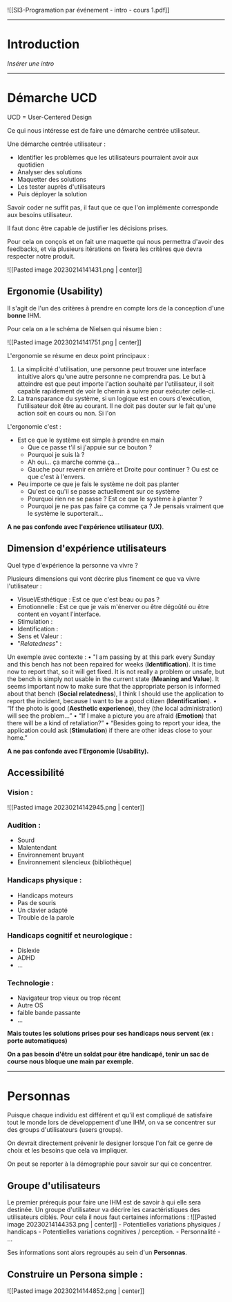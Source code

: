 
![[SI3-Programation par événement - intro - cours 1.pdf]]

---
# Introduction

*Insérer une intro*

---

# Démarche UCD

UCD = User-Centered Design

Ce qui nous intéresse est de faire une démarche centrée utilisateur.

Une démarche centrée utilisateur :
- Identifier les problèmes que les utilisateurs pourraient avoir aux quotidien
- Analyser des solutions
- Maquetter des solutions
- Les tester auprès d'utilisateurs
- Puis déployer la solution

Savoir coder ne suffit pas, il faut que ce que l'on implémente corresponde aux besoins utilisateur.

Il faut donc être capable de justifier les décisions prises.

Pour cela on conçois et on fait une maquette qui nous permettra d'avoir des feedbacks, et via plusieurs itérations on fixera les critères que devra respecter notre produit.


![[Pasted image 20230214141431.png | center]]

## Ergonomie (Usability)

Il s'agit de l'un des critères à prendre en compte lors de la conception d'une **bonne** IHM.

Pour cela on a le schéma de Nielsen qui résume bien :

![[Pasted image 20230214141751.png | center]]

L'ergonomie se résume en deux point principaux :
1. La simplicité d'utilisation, une personne peut trouver une interface intuitive alors qu'une autre personne ne comprendra pas. Le but à atteindre est que peut importe l'action souhaité par l'utilisateur, il soit capable rapidement de voir le chemin à suivre pour exécuter celle-ci.
2. La transparance du système, si un logique est en cours d'exécution, l'utilisateur doit être au courant. Il ne doit pas douter sur le fait qu'une action soit en cours ou non. Si l'on 

L'ergonomie c'est :
- Est ce que le système est simple à prendre en main
	- Que ce passe t'il si j'appuie sur ce bouton ?
	- Pourquoi je suis là ?
	- Ah oui... ça marche comme ça...
	- Gauche pour revenir en arrière et Droite pour continuer ? Ou est ce que c'est à l'envers.
- Peu importe ce que je fais le système ne doit pas planter
	- Qu'est ce qu'il se passe actuellement sur ce système
	- Pourquoi rien ne se passe ? Est ce que le système à planter ?
	- Pourquoi je ne pas pas faire ça comme ça ? Je pensais vraiment que le système le suporterait...

**A ne pas confonde avec l'expérience utilisateur (UX)**.

## Dimension d'expérience utilisateurs

Quel type d'expérience la personne va vivre ?

Plusieurs dimensions qui vont décrire plus finement ce que va vivre l'utilisateur :
- Visuel/Esthétique : Est ce que c'est beau ou pas ?
- Emotionnelle : Est ce que je vais m'énerver ou être dégoûté ou être content en voyant l'interface.
- Stimulation : 
-  Identification :
- Sens et Valeur :
- "*Relatedness*" :

Un exemple avec contexte :
• "I am passing by at this park every Sunday and this bench has not been repaired for weeks (**Identification**). It is time now to report that, so it will get fixed. It is not really a problem or unsafe, but the bench is simply not usable in the current state (**Meaning and Value**). It seems important now to make sure that the appropriate person is informed about that bench (**Social relatedness**), I think I should use the application to report the incident, because I want to be a good citizen (**Identification**). 
• “If the photo is good (**Aesthetic experience**), they (the local administration) will see the problem…” 
• “If I make a picture you are afraid (**Emotion**) that there will be a kind of retaliation?” 
• “Besides going to report your idea, the application could ask (**Stimulation**) if there are other ideas close to your home.”

**A ne pas confonde avec l'Ergonomie (Usability).**

## Accessibilité

### Vision :
![[Pasted image 20230214142945.png | center]]

### Audition :
- Sourd
- Malentendant
- Environnement bruyant
- Environnement silencieux (bibliothèque)

### Handicaps physique :
- Handicaps moteurs
- Pas de souris
- Un clavier adapté
- Trouble de la parole

### Handicaps cognitif et neurologique :
- Dislexie
- ADHD
- ...

### Technologie :
- Navigateur trop vieux ou trop récent
- Autre OS
- faible bande passante
- ...

**Mais toutes les solutions prises pour ses handicaps nous servent (ex : porte automatiques)**

**On a pas besoin d'être un soldat pour être handicapé, tenir un sac de course nous bloque une main par exemple.**

---
# Personnas

Puisque chaque individu est différent et qu'il est compliqué de satisfaire tout le monde lors de développement d'une IHM, on va se concentrer sur des groups d'utilisateurs (users groups).

On devrait directement prévenir le designer lorsque l'on fait ce genre de choix et les besoins que cela va impliquer.

On peut se reporter à la démographie pour savoir sur qui ce concentrer.

## Groupe d'utilisateurs

Le premier prérequis pour faire une IHM est de savoir à qui elle sera destinée.
Un groupe d'utilisateur va décrire les caractéristiques des utilisateurs ciblés.
Pour cela il nous faut certaines informations :
![[Pasted image 20230214144353.png | center]]
			- Potentielles variations physiques / handicaps
			- Potentielles variations cognitives / perception.
			- Personnalité
			- ...

Ses informations sont alors regroupés au sein d'un **Personnas**.

## Construire un Persona simple :

![[Pasted image 20230214144852.png | center]]


